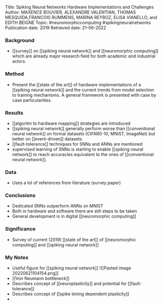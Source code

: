 Title: Spiking Neural Networks Hardware Implementations and Challenges
Author: MAXENCE BOUVIER, ALEXANDRE VALENTIAN, THOMAS MESQUIDA,FRANCOIS RUMMENS, MARINA REYBOZ, ELISA VIANELLO, and EDITH BEIGNE
Topic: #neuromorphiccomputing #spikingneuralnetworks 
Publication date: 2019
Retrieved date: 21-06-2022 

### Background
- [[survey]] on [[spiking neural network]] and [[neuromorphic computing]] which are already major research field for both academic and industrial actors.

### Method
- Present the [[state of the art]] of hardware implementations of a [[spiking neural network]] and the current trends from model selection to training mechanisms. A general framework is presented with case by case particularities.

### Results
- [[algoritm to hardware mapping]] strategies are introduced
- [[spiking neural network]] generally perform worse than [[conventional neural network]] on formal datasets (CIFAR0-10, MNIST, ImageNet) but better on [[event-driven]] datasets.
- [[fault-tolerance]] techniques for SNNs and ANNs are mentioned
- supervised learning of SNNs is starting to enable [[spiking neural network]] to reach accuracies equivalent to the ones of [[conventional neural network]].

### Data 
- Uses a lot of references from literature (survey paper)

### Conclusions
- Dedicated SNNs outperform ANNs on MNIST
- Both in hardware and software there are still steps to be taken
- General development is in digital [[neuromorphic computing]]

### Significance
- Survey of current (2019) [[state of the art]] of [[neuromorphic computing]] and [[spiking neural network]]

### My Notes
- Useful figure for [[spiking neural network]] 
![[Pasted image 20220621104154.png]]
- [[Von Neumann bottleneck]]
- Describes concept of [[neuroplasticity]] and potential for [[fault-tolerance]]
- Describes concept of [[spike timing dependent plasticity]]
- 
